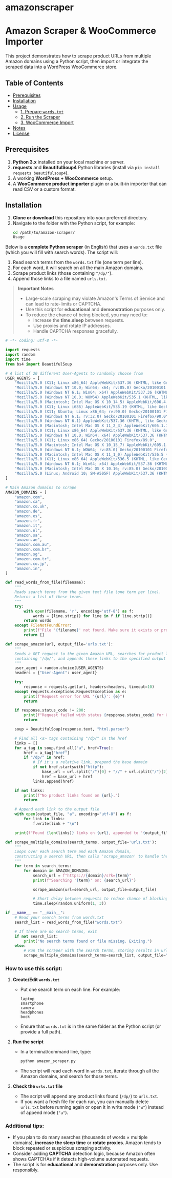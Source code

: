 # amazonscraper
# Amazon Scraper & WooCommerce Importer

This project demonstrates how to scrape product URLs from multiple Amazon domains using a Python script, then import or integrate the scraped data into a WordPress WooCommerce store.

## Table of Contents
- [Prerequisites](#prerequisites)
- [Installation](#installation)
- [Usage](#usage)
  - [1. Prepare `words.txt`](#1-prepare-wordstxt)
  - [2. Run the Scraper](#2-run-the-scraper)
  - [3. WooCommerce Import](#3-woocommerce-import)
- [Notes](#notes)
- [License](#license)

## Prerequisites
1. **Python 3.x** installed on your local machine or server.
2. **requests** and **BeautifulSoup4** Python libraries (install via `pip install requests beautifulsoup4`).
3. A working **WordPress + WooCommerce** setup.
4. A **WooCommerce product importer** plugin or a built-in importer that can read CSV or a custom format.

## Installation

1. **Clone or download** this repository into your preferred directory.
2. Navigate to the folder with the Python script, for example:
   ```bash
   cd /path/to/amazon-scraper/
   Usage
Below is a **complete Python scraper** (in English) that uses a `words.txt` file (which you will fill with search words). The script will:

1. Read search terms from the `words.txt` file (one term per line).  
2. For each word, it will search on all the main Amazon domains.  
3. Scrape product links (those containing `"/dp/"`).  
4. Append those links to a file named `urls.txt`.  

> **Important Notes**  
> - Large-scale scraping may violate Amazon's Terms of Service and can lead to rate-limits or CAPTCHA.  
> - Use this script for **educational** and **demonstration** purposes only.  
> - To reduce the chance of being blocked, you may need to:  
>   - Increase the **time.sleep** between requests.  
>   - Use proxies and rotate IP addresses.  
>   - Handle CAPTCHA responses gracefully.

```python
# -*- coding: utf-8 -*-

import requests
import random
import time
from bs4 import BeautifulSoup

# A list of 20 different User-Agents to randomly choose from
USER_AGENTS = [
    "Mozilla/5.0 (X11; Linux x86_64) AppleWebKit/537.36 (KHTML, like Gecko) Chrome/88.0.4324.96 Safari/537.36",
    "Mozilla/5.0 (Windows NT 10.0; Win64; x64; rv:85.0) Gecko/20100101 Firefox/85.0",
    "Mozilla/5.0 (Windows NT 6.1; Win64; x64) AppleWebKit/537.36 (KHTML, like Gecko) Chrome/87.0.4280.66 Safari/537.36",
    "Mozilla/5.0 (Windows NT 10.0; WOW64) AppleWebKit/535.1 (KHTML, like Gecko) Chrome/90.0.4430.212 Safari/535.1",
    "Mozilla/5.0 (Macintosh; Intel Mac OS X 10_14_5) AppleWebKit/606.4.5 (KHTML, like Gecko) Version/12.1.1 Safari/606.4.5",
    "Mozilla/5.0 (X11; Linux i686) AppleWebKit/535.19 (KHTML, like Gecko) Ubuntu/11.10 Chrome/90.0.4444.5 Safari/535.19",
    "Mozilla/5.0 (X11; Ubuntu; Linux x86_64; rv:90.0) Gecko/20100101 Firefox/90.0",
    "Mozilla/5.0 (Windows NT 6.1; rv:32.0) Gecko/20100101 Firefox/90.0",
    "Mozilla/5.0 (Windows NT 6.1) AppleWebKit/537.36 (KHTML, like Gecko) Chrome/90.0.4430.93 Safari/537.36",
    "Mozilla/5.0 (Macintosh; Intel Mac OS X 11_2_3) AppleWebKit/605.1.15 (KHTML, like Gecko) Version/14.0.3 Safari/605.1.15",
    "Mozilla/5.0 (X11; Linux x86_64) AppleWebKit/537.36 (KHTML, like Gecko) Chrome/91.0.4472.77 Safari/537.36",
    "Mozilla/5.0 (Windows NT 10.0; Win64; x64) AppleWebKit/537.36 (KHTML, like Gecko) Chrome/91.0.4472.106 Safari/537.36",
    "Mozilla/5.0 (X11; Linux x86_64) Gecko/20100101 Firefox/89.0",
    "Mozilla/5.0 (Macintosh; Intel Mac OS X 10_15_7) AppleWebKit/605.1.15 (KHTML, like Gecko) Version/14.0.1 Safari/605.1.15",
    "Mozilla/5.0 (Windows NT 6.1; WOW64; rv:85.0) Gecko/20100101 Firefox/85.0",
    "Mozilla/5.0 (Macintosh; Intel Mac OS X 11_1_0) AppleWebKit/536.5 (KHTML, like Gecko) Chrome/90.0.4430.24 Safari/536.5",
    "Mozilla/5.0 (X11; Linux x86_64) AppleWebKit/536.5 (KHTML, like Gecko) Chrome/90.0.4430.24 Safari/536.5",
    "Mozilla/5.0 (Windows NT 6.1; Win64; x64) AppleWebKit/537.36 (KHTML, like Gecko) Chrome/88.0.4324.96 Safari/537.36 OPR/74.0.3911.75",
    "Mozilla/5.0 (Macintosh; Intel Mac OS X 10.16; rv:85.0) Gecko/20100101 Firefox/85.0",
    "Mozilla/5.0 (Linux; Android 10; SM-A505F) AppleWebKit/537.36 (KHTML, like Gecko) Chrome/90.0.4430.66 Mobile Safari/537.36"
]

# Main Amazon domains to scrape
AMAZON_DOMAINS = [
    "amazon.com",
    "amazon.ca",
    "amazon.co.uk",
    "amazon.de",
    "amazon.es",
    "amazon.fr",
    "amazon.it",
    "amazon.nl",
    "amazon.sa",
    "amazon.ae",
    "amazon.com.au",
    "amazon.com.br",
    "amazon.sg",
    "amazon.com.tr",
    "amazon.co.jp",
    "amazon.in",
]

def read_words_from_file(filename):
    """
    Reads search terms from the given text file (one term per line).
    Returns a list of these terms.
    """
    try:
        with open(filename, 'r', encoding='utf-8') as f:
            words = [line.strip() for line in f if line.strip()]
        return words
    except FileNotFoundError:
        print(f"File '{filename}' not found. Make sure it exists or provide the correct path.")
        return []

def scrape_amazon(url, output_file='urls.txt'):
    """
    Sends a GET request to the given Amazon URL, searches for product links
    containing '/dp/', and appends these links to the specified output file.
    """
    user_agent = random.choice(USER_AGENTS)
    headers = {"User-Agent": user_agent}

    try:
        response = requests.get(url, headers=headers, timeout=10)
    except requests.exceptions.RequestException as e:
        print(f"Request error for URL '{url}': {e}")
        return

    if response.status_code != 200:
        print(f"Request failed with status {response.status_code} for URL '{url}'")
        return

    soup = BeautifulSoup(response.text, "html.parser")

    # Find all <a> tags containing "/dp/" in the href
    links = []
    for a_tag in soup.find_all("a", href=True):
        href = a_tag["href"]
        if "/dp/" in href:
            # If it's a relative link, prepend the base domain
            if not href.startswith("http"):
                base_url = url.split("/")[0] + "//" + url.split("/")[2]
                href = base_url + href
            links.append(href)

    if not links:
        print(f"No product links found on {url}.")
        return

    # Append each link to the output file
    with open(output_file, "a", encoding="utf-8") as f:
        for link in links:
            f.write(link + "\n")

    print(f"Found {len(links)} links on {url}, appended to '{output_file}'.")

def scrape_multiple_domains(search_terms, output_file='urls.txt'):
    """
    Loops over each search term and each Amazon domain,
    constructing a search URL, then calls 'scrape_amazon' to handle the scraping.
    """
    for term in search_terms:
        for domain in AMAZON_DOMAINS:
            search_url = f"https://{domain}/s?k={term}"
            print(f"Searching '{term}' on: {search_url}")

            scrape_amazon(url=search_url, output_file=output_file)

            # Short delay between requests to reduce chance of blocking
            time.sleep(random.uniform(1, 3))

if __name__ == "__main__":
    # Read your search terms from words.txt
    search_list = read_words_from_file("words.txt")

    # If there are no search terms, exit
    if not search_list:
        print("No search terms found or file missing. Exiting.")
    else:
        # Run the scraper with the search terms, storing results in urls.txt
        scrape_multiple_domains(search_terms=search_list, output_file="urls.txt")
```

### How to use this script:

1. **Create/Edit `words.txt`**  
   - Put one search term on each line. For example:
     ```
     laptop
     smartphone
     camera
     headphones
     book
     ```
   - Ensure that `words.txt` is in the same folder as the Python script (or provide a full path).

2. **Run the script**  
   - In a terminal/command line, type:
     ```bash
     python amazon_scraper.py
     ```
   - The script will read each word in `words.txt`, iterate through all the Amazon domains, and search for those terms.

3. **Check the `urls.txt` file**  
   - The script will append any product links found (`/dp/`) to `urls.txt`.  
   - If you want a fresh file for each run, you can manually delete `urls.txt` before running again or open it in write mode (`"w"`) instead of append mode (`"a"`).

### Additional tips:
- If you plan to do many searches (thousands of words × multiple domains), **increase the sleep time** or **rotate proxies**. Amazon tends to block repeated or suspicious scraping activity.  
- Consider adding **CAPTCHA** detection logic, because Amazon often shows CAPTCHAs if it detects high-volume automated requests.  
- The script is for **educational** and **demonstration** purposes only. Use responsibly.
